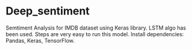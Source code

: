 # Deep_sentiment

Semtiment Analysis for IMDB dataset using Keras library.
LSTM algo has been used.
Steps are very easy to run this model.
Install dependencies: Pandas, Keras, TensorFlow.

